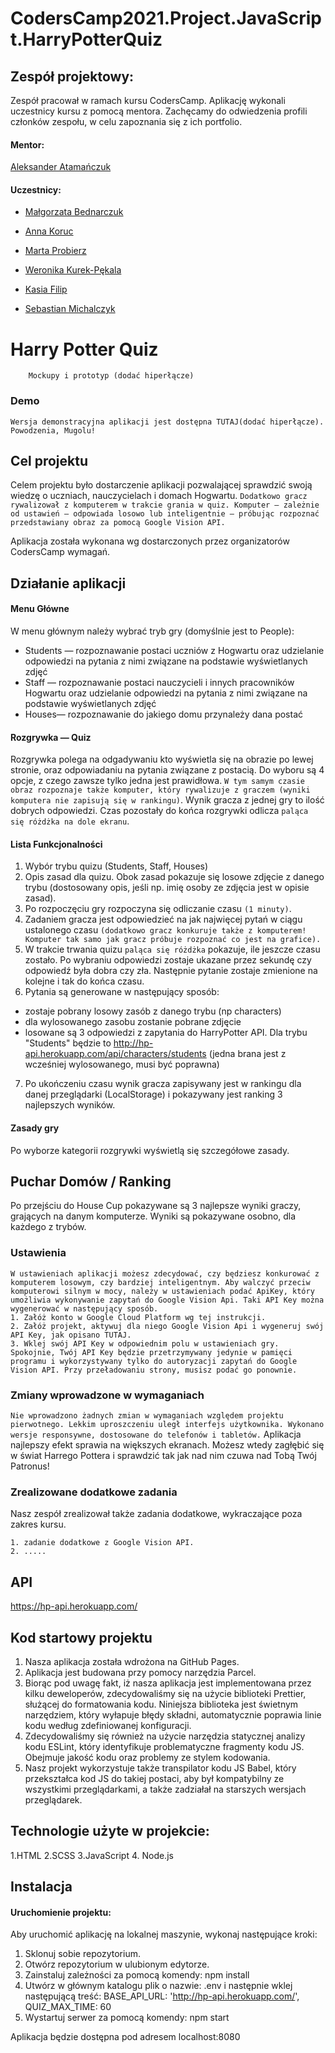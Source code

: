# CodersCamp2021.Project.JavaScript.HarryPotterQuiz

## Zespół projektowy:

Zespół pracował w ramach kursu CodersCamp. Aplikację wykonali uczestnicy kursu z pomocą mentora. Zachęcamy do odwiedzenia profili członków zespołu, w celu zapoznania się z ich portfolio.

#### Mentor:

[Aleksander Atamańczuk](https://github.com/TenGosc007)

#### Uczestnicy:

- [Małgorzata Bednarczuk](https://github.com/margiebed)

- [Anna Koruc](https://github.com/annakoruc)

- [Marta Probierz](https://github.com/marta-probierz)

- [Weronika Kurek-Pękala](https://github.com/SolWika)

- [Kasia Filip](https://github.com/kasia-filip)

- [Sebastian Michalczyk](https://github.com/WindOfCodes)

# Harry Potter Quiz

```
	Mockupy i prototyp (dodać hiperłącze)
```

### Demo

```
Wersja demonstracyjna aplikacji jest dostępna TUTAJ(dodać hiperłącze).
Powodzenia, Mugolu!
```

## Cel projektu

Celem projektu było dostarczenie aplikacji pozwalającej sprawdzić swoją wiedzę o uczniach, nauczycielach i domach Hogwartu.
`Dodatkowo gracz rywalizował z komputerem w trakcie grania w quiz. Komputer — zależnie od ustawień — odpowiada losowo lub inteligentnie — próbując rozpoznać przedstawiany obraz za pomocą Google Vision API.`

Aplikacja została wykonana wg dostarczonych przez organizatorów CodersCamp wymagań.

## Działanie aplikacji

#### Menu Główne

W menu głównym należy wybrać tryb gry (domyślnie jest to People):

- Students — rozpoznawanie postaci uczniów z Hogwartu oraz udzielanie odpowiedzi na pytania z nimi związane na podstawie wyświetlanych zdjęć
- Staff — rozpoznawanie postaci nauczycieli i innych pracowników Hogwartu oraz udzielanie odpowiedzi na pytania z nimi związane na podstawie wyświetlanych zdjęć
- Houses— rozpoznawanie do jakiego domu przynależy dana postać

#### Rozgrywka — Quiz

Rozgrywka polega na odgadywaniu kto wyświetla się na obrazie po lewej stronie, oraz odpowiadaniu na pytania związane z postacią. Do wyboru są 4 opcje, z czego zawsze tylko jedna jest prawidłowa. `W tym samym czasie obraz rozpoznaje także komputer, który rywalizuje z graczem (wyniki komputera nie zapisują się w rankingu)`. Wynik gracza z jednej gry to ilość dobrych odpowiedzi.
Czas pozostały do końca rozgrywki odlicza `paląca się różdżka na dole ekranu`.

#### Lista Funkcjonalności

1. Wybór trybu quizu (Students, Staff, Houses)
2. Opis zasad dla quizu. Obok zasad pokazuje się losowe zdjęcie z danego trybu (dostosowany opis, jeśli np. imię osoby ze zdjęcia jest w opisie zasad).
3. Po rozpoczęciu gry rozpoczyna się odliczanie czasu `(1 minuty)`.
4. Zadaniem gracza jest odpowiedzieć na jak najwięcej pytań w ciągu ustalonego czasu `(dodatkowo gracz konkuruje także z komputerem! Komputer tak samo jak gracz próbuje rozpoznać co jest na grafice).`
5. W trakcie trwania quizu `paląca się różdżka` pokazuje, ile jeszcze czasu zostało. Po wybraniu odpowiedzi zostaje ukazane przez sekundę czy odpowiedź była dobra czy zła. Następnie pytanie zostaje zmienione na kolejne i tak do końca czasu.
6. Pytania są generowane w następujący sposób:

- zostaje pobrany losowy zasób z danego trybu (np characters)
- dla wylosowanego zasobu zostanie pobrane zdjęcie
- losowane są 3 odpowiedzi z zapytania do HarryPotter API. Dla trybu "Students" będzie to http://hp-api.herokuapp.com/api/characters/students (jedna brana jest z wcześniej wylosowanego, musi być poprawna)

7. Po ukończeniu czasu wynik gracza zapisywany jest w rankingu dla danej przeglądarki (LocalStorage) i pokazywany jest ranking 3 najlepszych wyników.

#### Zasady gry

Po wyborze kategorii rozgrywki wyświetlą się szczegółowe zasady.

## Puchar Domów / Ranking

Po przejściu do House Cup pokazywane są 3 najlepsze wyniki graczy, grających na danym komputerze. Wyniki są pokazywane osobno, dla każdego z trybów.

### Ustawienia

```
W ustawieniach aplikacji możesz zdecydować, czy będziesz konkurować z komputerem losowym, czy bardziej inteligentnym. Aby walczyć przeciw komputerowi silnym w mocy, należy w ustawieniach podać ApiKey, który umożliwia wykonywanie zapytań do Google Vision Api. Taki API Key można wygenerować w następujący sposób.
1. Załóż konto w Google Cloud Platform wg tej instrukcji.
2. Załóż projekt, aktywuj dla niego Google Vision Api i wygeneruj swój API Key, jak opisano TUTAJ.
3. Wklej swój API Key w odpowiednim polu w ustawieniach gry. Spokojnie, Twój API Key będzie przetrzymywany jedynie w pamięci programu i wykorzystywany tylko do autoryzacji zapytań do Google Vision API. Przy przeładowaniu strony, musisz podać go ponownie.
```

### Zmiany wprowadzone w wymaganiach

`Nie wprowadzono żadnych zmian w wymaganiach względem projektu pierwotnego. Lekkim uproszczeniu uległ interfejs użytkownika. Wykonano wersje responsywne, dostosowane do telefonów i tabletów.` Aplikacja najlepszy efekt sprawia na większych ekranach. Możesz wtedy zagłębić się w świat Harrego Pottera i sprawdzić tak jak nad nim czuwa nad Tobą Twój Patronus!

### Zrealizowane dodatkowe zadania

Nasz zespół zrealizował także zadania dodatkowe, wykraczające poza zakres kursu.

```Zostało wykonane
1. zadanie dodatkowe z Google Vision API.
2. .....
```

## API

https://hp-api.herokuapp.com/

## Kod startowy projektu

1. Nasza aplikacja została wdrożona na GitHub Pages.
2. Aplikacja jest budowana przy pomocy narzędzia Parcel.
3. Biorąc pod uwagę fakt, iż nasza aplikacja jest implementowana przez kilku deweloperów, zdecydowaliśmy się na użycie biblioteki Prettier, służącej do formatowania kodu. Niniejsza biblioteka jest świetnym narzędziem, który wyłapuje błędy składni, automatycznie poprawia linie kodu według zdefiniowanej konfiguracji.
4. Zdecydowaliśmy się również na użycie narzędzia statycznej analizy kodu ESLint, który identyfikuje problematyczne fragmenty kodu JS. Obejmuje jakość kodu oraz problemy ze stylem kodowania.
5. Nasz projekt wykorzystuje także transpilator kodu JS Babel, który przekształca kod JS do takiej postaci, aby był kompatybilny ze wszystkimi przeglądarkami, a także zadziałał na starszych wersjach przeglądarek.

## Technologie użyte w projekcie:

1.HTML
2.SCSS
3.JavaScript 4. Node.js

## Instalacja

#### Uruchomienie projektu:

Aby uruchomić aplikację na lokalnej maszynie, wykonaj następujące kroki:

1. Sklonuj sobie repozytorium.
2. Otwórz repozytorium w ulubionym edytorze.
3. Zainstaluj zależności za pomocą komendy: npm install
4. Utwórz w głównym katalogu plik o nazwie: .env i następnie wklej następującą treść:
   BASE_API_URL: 'http://hp-api.herokuapp.com/',
   QUIZ_MAX_TIME: 60
5. Wystartuj serwer za pomocą komendy: npm start

Aplikacja będzie dostępna pod adresem localhost:8080
